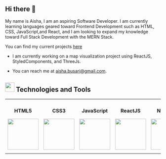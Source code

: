 ## Hi there 👋

My name is Aisha, I am an aspiring Software Developer. I am currently learning languages geared toward Frontend Development such as HTML, CSS, JavaScript,and React, and I am looking to expand my knowledge toward Full Stack Development with the MERN Stack. 

You can find my current projects [here](https://github.com/AishaBu?tab=repositories)
* I am currently working on a map visualization project 
using ReactJS, StyledComponents, and ThreeJs.

* You can reach me at aisha.busari@gmail.com.


 
 ## <img src="https://user-images.githubusercontent.com/69809494/209855504-549c87dc-b830-490e-a4db-7ea01b553a74.png" height="30"/> Technologies and Tools 
 
<table>
<tr>
  <th>
    <p align="center">HTML5</p>
    <img src="https://user-images.githubusercontent.com/69809494/209853521-53d883da-e97f-42c0-8e5b-89408d4847b3.png" height="100"/>
  </th>
<th>
  <p align="center">CSS3</p>
  <img src="https://user-images.githubusercontent.com/69809494/209853638-c3485b61-be79-42b4-802b-e7f15fdb1838.png" height="100"/>
  </th>
<th>
  <p align="center">JavaScript</p>
  <img src="https://user-images.githubusercontent.com/69809494/209853149-48a2db6a-f680-4a1c-b800-83a7cdb60bd5.png" height="100"/>
  </th>
  <th>
  <p align="center">ReactJS</p>
  <img src="https://user-images.githubusercontent.com/69809494/209854743-39aba535-f64a-4101-a468-4d10e8cdb9f8.png" height="100"/>
  </th>
   <th>
  <p align="center">NodeJS</p>
  <img src="https://user-images.githubusercontent.com/69809494/209856679-a403fa48-7ec3-419e-8898-31aac738d1a5.png" height="100"/>
  </th>
  <th>
  <p align="top">Styled-Components</p>
  <img src="https://user-images.githubusercontent.com/69809494/209862245-cef47bba-5d4f-4cf6-8ca9-095fb1903de7.png" height="95"/>
  </th>
  <th>
  <p align="center">Git</p>
  <img src="https://user-images.githubusercontent.com/69809494/209862073-c7c1d509-d349-46a1-b00c-a618be780cb3.png" height="100"/>
  </th>
</tr>
</table>







<!--
**AishaBu/AishaBu** is a ✨ _special_ ✨ repository because its `README.md` (this file) appears on your GitHub profile.

Here are some ideas to get you started:

- 🔭 I’m currently working on ...
- 🌱 I’m currently learning ...
- 👯 I’m looking to collaborate on ...
- 🤔 I’m looking for help with ...
- 💬 Ask me about ...
- 📫 How to reach me: ...
- 😄 Pronouns: ...
- ⚡ Fun fact: ...
-->
